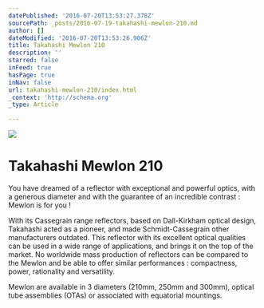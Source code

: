 ```yaml
---
datePublished: '2016-07-20T13:53:27.378Z'
sourcePath: _posts/2016-07-19-takahashi-mewlon-210.md
author: []
dateModified: '2016-07-20T13:53:26.906Z'
title: Takahashi Mewlon 210
description: ''
starred: false
inFeed: true
hasPage: true
inNav: false
url: takahashi-mewlon-210/index.html
_context: 'http://schema.org'
_type: Article

---
```

![](https://the-grid-user-content.s3-us-west-2.amazonaws.com/8b33e078-c935-46d9-8399-bc3a0587627b.jpg)

# Takahashi Mewlon 210

You have dreamed of a reflector with exceptional and powerful optics, with a generous diameter and with the guarantee of an incredible contrast : Mewlon is for you !

With its Cassegrain range reflectors, based on Dall-Kirkham optical design, Takahashi acted as a pioneer, and made Schmidt-Cassegrain other manufacturers outdated. This reflector with its excellent optical qualities can be used in a wide range of applications, and brings it on the top of the market. No worldwide mass production of reflectors can be compared to the Mewlon and be able to offer similar performances : compactness, power, rationality and versatility.

Mewlon are available in 3 diameters (210mm, 250mm and 300mm), optical tube assemblies (OTAs) or associated with equatorial mountings.